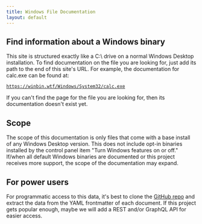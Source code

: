 ```yaml
---
title: Windows File Documentation
layout: default
---
```


## Find information about a Windows binary
This site is structured exactly like a C:\ drive on a normal Windows Desktop installation. To find documentation on the file you are looking for, just add its path to the end of this site's URL. For example, the documentation for calc.exe can be found at:

[`https://winbin.wtf/Windows/System32/calc.exe`](./Windows/System32/calc.exe)

If you can't find the page for the file you are looking for, then its documentation doesn't exist yet.

## Scope

The scope of this documentation is only files that come with a base install of any Windows Desktop version. This does not include opt-in binaries installed by the control panel item "Turn Windows features on or off." If/when all default Windows binaries are documented or this project receives more support, the scope of the documentation may expand.

## For power users

For programmatic access to this data, it's best to clone the [GitHub repo](https://github.com/lawndoc/winbin.wtf) and extract the data from the YAML frontmatter of each document. If this project gets popular enough, maybe we will add a REST and/or GraphQL API for easier access.
